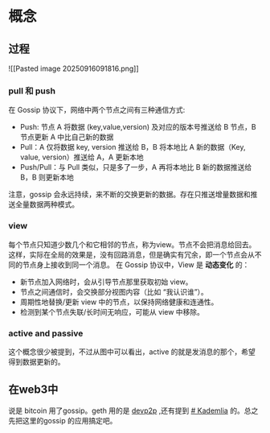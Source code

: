 
# 概念

## 过程

![[Pasted image 20250916091816.png]]

### pull 和 push
在 Gossip 协议下，网络中两个节点之间有三种通信方式:

- Push: 节点 A 将数据 (key,value,version) 及对应的版本号推送给 B 节点，B 节点更新 A 中比自己新的数据
- Pull：A 仅将数据 key, version 推送给 B，B 将本地比 A 新的数据（Key, value, version）推送给 A，A 更新本地
- Push/Pull：与 Pull 类似，只是多了一步，A 再将本地比 B 新的数据推送给 B，B 则更新本地

注意，gossip 会永远持续，来不断的交换更新的数据。存在只推送增量数据和推送全量数据两种模式。

### view
每个节点只知道少数几个和它相邻的节点，称为view。节点不会把消息给回去。这样，实际在全局的效果是，没有回路消息，但是确实有冗余，即一个节点会从不同的节点身上接收到同一个消息。
在 Gossip 协议中，View 是 **动态变化** 的：

- 新节点加入网络时，会从引导节点那里获取初始 view。
- 节点之间通信时，会交换部分视图内容（比如 “我认识谁”）。
- 周期性地替换/更新 view 中的节点，以保持网络健康和连通性。
- 检测到某个节点失联/长时间无响应，可能从 view 中移除。

### active and passive
这个概念很少被提到，不过从图中可以看出，active 的就是发消息的那个，希望得到数据更新的。

## 在web3中

说是 bitcoin 用了gossip。geth 用的是 [devp2p](https://github.com/ethereum/devp2p) ,还有提到 [# Kademlia](https://blog.csdn.net/han0373/article/details/80494437) 的。总之先把这里的gossip 的应用搞定吧。


